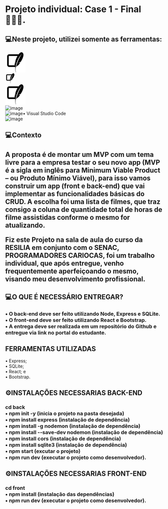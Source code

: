 # Projeto individual: Case 1 - Final 🧑🏾‍💻.

<h2>💻Neste projeto, utilizei somente as ferramentas: <p></h2>

![image](/sqlite.png)<br>
![image](/sqlite3.png)<br>
![image](/sqlite2.png)<br>
![image](https://user-images.githubusercontent.com/56053290/218258400-46b576f3-03c0-4557-b984-189c104e5a51.png)<br>
![image](https://user-images.githubusercontent.com/56053290/218258497-d0ddc8bf-a8dc-45b2-aba5-4614700e73d5.png)• Visual Studio Code <br>
![image](https://user-images.githubusercontent.com/56053290/218259194-0cbc46a8-6150-4eb7-8cfb-14846262a0c3.png)

<h2> 💻Contexto</h2>

<h2>A proposta é de montar um MVP com um tema livre para a empresa testar o seu novo app (MVP é a sigla em inglês para Minimum Viable Product – ou Produto Mínimo Viável), para isso vamos construir um app (front e back-end) que vai implementar as funcionalidades básicas do CRUD. A escolha foi uma lista de filmes, que traz consigo a coluna de quantidade total de horas de filme assistidas conforme o mesmo for atualizando.

<p><p>
Fiz este Projeto na sala de aula do curso da RESILIA em conjunto com o SENAC, PROGRAMADORES CARIOCAS, foi um trabalho individual, que após entregue, venho frequentemente aperfeiçoando o mesmo, visando meu desenvolvimento profissional.</h2>

<h2> 💻O QUE É NECESSÁRIO ENTREGAR?</h2>

<h3>• O back-end deve ser feito utilizando Node, Express e SQLite.<br>
• O front-end deve ser feito utilizando React e Bootstrap.<br>
• A entrega deve ser realizada em um repositório do Github e entregue via link no portal do estudante.</h3>

<h2>FERRAMENTAS UTILIZADAS</H2>


• Express;<br>
• SQLite;<br>
• React; e<br>
• Bootstrap.<br>

<h2>⚙️INSTALAÇÕES NECESSARIAS BACK-END</h2>
<h3>cd back<br>
• npm init -y (inicia o projeto na pasta desejada)<br>
• npm install express (instalação de dependência)<br>
• npm install -g nodemon (instalação de dependência)<br>
• npm install --save-dev nodemon (instalação de dependência)<br>
• npm install cors (instalação de dependência)<br>
• npm install sqlite3 (instalação de dependência)<br>
• npm start (excutar o projeto)<br>
• npm run dev (executar o projeto como desenvolvedor).</h3>
<h2>⚙️INSTALAÇÕES NECESSARIAS FRONT-END</h2>
<h3>cd front<br>
• npm install (instalação das dependências)<br>
• npm run dev (executar o projeto como desenvolvedor).</h3>

